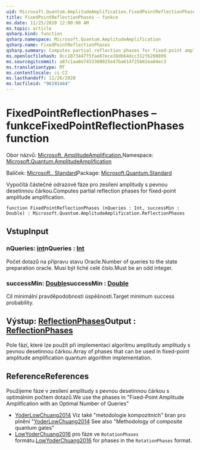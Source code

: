 ```yaml
---
uid: Microsoft.Quantum.AmplitudeAmplification.FixedPointReflectionPhases
title: FixedPointReflectionPhases – funkce
ms.date: 11/25/2020 12:00:00 AM
ms.topic: article
qsharp.kind: function
qsharp.namespace: Microsoft.Quantum.AmplitudeAmplification
qsharp.name: FixedPointReflectionPhases
qsharp.summary: Computes partial reflection phases for fixed-point amplitude amplification.
ms.openlocfilehash: 8cc1073447f5fae87ece38db64dcc312f6208899
ms.sourcegitcommit: a87c1aa8e7453360025e47ba614f25b02ea84ec3
ms.translationtype: MT
ms.contentlocale: cs-CZ
ms.lasthandoff: 11/26/2020
ms.locfileid: "96191444"
---
```

# <a name="fixedpointreflectionphases-function"></a><span data-ttu-id="ee70f-102">FixedPointReflectionPhases – funkce</span><span class="sxs-lookup"><span data-stu-id="ee70f-102">FixedPointReflectionPhases function</span></span>

<span data-ttu-id="ee70f-103">Obor názvů: [Microsoft. AmplitudeAmplification.](xref:Microsoft.Quantum.AmplitudeAmplification)</span><span class="sxs-lookup"><span data-stu-id="ee70f-103">Namespace: [Microsoft.Quantum.AmplitudeAmplification](xref:Microsoft.Quantum.AmplitudeAmplification)</span></span>

<span data-ttu-id="ee70f-104">Balíček: [Microsoft.. Standard](https://nuget.org/packages/Microsoft.Quantum.Standard)</span><span class="sxs-lookup"><span data-stu-id="ee70f-104">Package: [Microsoft.Quantum.Standard](https://nuget.org/packages/Microsoft.Quantum.Standard)</span></span>


<span data-ttu-id="ee70f-105">Vypočítá částečné odrazové fáze pro zesílení amplitudy s pevnou desetinnou čárkou.</span><span class="sxs-lookup"><span data-stu-id="ee70f-105">Computes partial reflection phases for fixed-point amplitude amplification.</span></span>

```qsharp
function FixedPointReflectionPhases (nQueries : Int, successMin : Double) : Microsoft.Quantum.AmplitudeAmplification.ReflectionPhases
```


## <a name="input"></a><span data-ttu-id="ee70f-106">Vstup</span><span class="sxs-lookup"><span data-stu-id="ee70f-106">Input</span></span>

### <a name="nqueries--int"></a><span data-ttu-id="ee70f-107">nQueries: [int](xref:microsoft.quantum.lang-ref.int)</span><span class="sxs-lookup"><span data-stu-id="ee70f-107">nQueries : [Int](xref:microsoft.quantum.lang-ref.int)</span></span>

<span data-ttu-id="ee70f-108">Počet dotazů na přípravu stavu Oracle.</span><span class="sxs-lookup"><span data-stu-id="ee70f-108">Number of queries to the state preparation oracle.</span></span> <span data-ttu-id="ee70f-109">Musí být liché celé číslo.</span><span class="sxs-lookup"><span data-stu-id="ee70f-109">Must be an odd integer.</span></span>


### <a name="successmin--double"></a><span data-ttu-id="ee70f-110">successMin: [Double](xref:microsoft.quantum.lang-ref.double)</span><span class="sxs-lookup"><span data-stu-id="ee70f-110">successMin : [Double](xref:microsoft.quantum.lang-ref.double)</span></span>

<span data-ttu-id="ee70f-111">Cíl minimální pravděpodobnosti úspěšnosti.</span><span class="sxs-lookup"><span data-stu-id="ee70f-111">Target minimum success probability.</span></span>



## <a name="output--reflectionphases"></a><span data-ttu-id="ee70f-112">Výstup: [ReflectionPhases](xref:Microsoft.Quantum.AmplitudeAmplification.ReflectionPhases)</span><span class="sxs-lookup"><span data-stu-id="ee70f-112">Output : [ReflectionPhases](xref:Microsoft.Quantum.AmplitudeAmplification.ReflectionPhases)</span></span>

<span data-ttu-id="ee70f-113">Pole fází, které lze použít při implementaci algoritmu amplitudy amplitudy s pevnou desetinnou čárkou.</span><span class="sxs-lookup"><span data-stu-id="ee70f-113">Array of phases that can be used in fixed-point amplitude amplification quantum algorithm implementation.</span></span>

## <a name="references"></a><span data-ttu-id="ee70f-114">Reference</span><span class="sxs-lookup"><span data-stu-id="ee70f-114">References</span></span>

<span data-ttu-id="ee70f-115">Použijeme fáze v zesílení amplitudy s pevnou desetinnou čárkou s optimálním počtem dotazů.</span><span class="sxs-lookup"><span data-stu-id="ee70f-115">We use the phases in "Fixed-Point Amplitude Amplification with an Optimal Number of Queries"</span></span>

- <span data-ttu-id="ee70f-116">[YoderLowChuang2014](https://arxiv.org/abs/1409.3305) Viz také "metodologie kompozitních" bran pro plnění "</span><span class="sxs-lookup"><span data-stu-id="ee70f-116">[YoderLowChuang2014](https://arxiv.org/abs/1409.3305) See also "Methodology of composite quantum gates"</span></span>
- <span data-ttu-id="ee70f-117">[LowYoderChuang2016](https://arxiv.org/abs/1603.03996) pro fáze ve `RotationPhases` formátu.</span><span class="sxs-lookup"><span data-stu-id="ee70f-117">[LowYoderChuang2016](https://arxiv.org/abs/1603.03996) for phases in the `RotationPhases` format.</span></span>